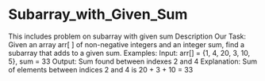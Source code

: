 # Subarray_with_Given_Sum
This includes problem on subarray with given sum
Description
Our Task: Given an array arr[ ] of non-negative integers and an integer sum, find a subarray that adds to a given sum.
Examples: 
Input: arr[] = {1, 4, 20, 3, 10, 5}, sum = 33
Output: Sum found between indexes 2 and 4
Explanation: Sum of elements between indices 2 and 4 is 20 + 3 + 10 = 33

